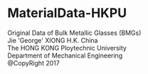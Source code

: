 # MaterialData-HKPU
Original Data of Bulk Metallic Glasses (BMGs)   
Jie 'George' XIONG H.K. China  
The HONG KONG Ploytechnic University  
Department of Mechanical Engineering     
@CopyRight 2017
